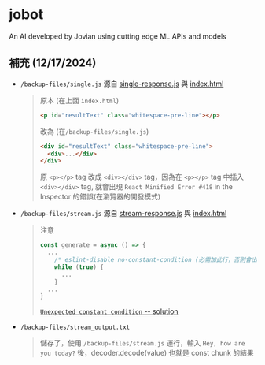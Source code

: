 # jobot

An AI developed by Jovian using cutting edge ML APIs and models

## 補充 (12/17/2024)

- `/backup-files/single.js` 源自 [single-response.js](https://github.com/gopinav/ai/blob/main/examples/javascript-vanilla/single-response.js) 與 [index.html](https://github.com/gopinav/ai/blob/main/examples/javascript-vanilla/index.html)

  > 原本 (在上面 `index.html`)
  >
  > ```html
  > <p id="resultText" class="whitespace-pre-line"></p>
  > ```
  >
  > 改為 (在`/backup-files/single.js`)
  >
  > ```html
  > <div id="resultText" class="whitespace-pre-line">
  >   <div>...</div>
  > </div>
  > ```
  >
  > 原 `<p></p>` tag 改成 `<div></div>` tag，因為在 `<p></p>` tag 中插入 `<div></div>` tag, 就會出現 `React Minified Error #418` in the Inspector 的錯誤(在瀏覽器的開發模式)

- `/backup-files/stream.js` 源自 [stream-response.js](https://github.com/gopinav/ai/blob/main/examples/javascript-vanilla/stream-response.js) 與 [index.html](https://github.com/gopinav/ai/blob/main/examples/javascript-vanilla/index.html)

  > 注意
  >
  > ```javascript
  > const generate = async () => {
  >   ...
  >     /* eslint-disable no-constant-condition (必需加此行，否則會出現Unexpected constant condition)*/
  >     while (true) {
  >       ...
  >     }
  >   ...
  > }
  > ```
  >
  > [`Unexpected constant condition` -- solution](https://stackoverflow.com/questions/63697757/i-get-this-error-unexpected-constant-condition-no-constant-condition-and-cant-fi)

- `/backup-files/stream_output.txt`
  > 儲存了，使用 `/backup-files/stream.js` 運行，輸入 `Hey, how are you today?` 後，decoder.decode(value) 也就是 const chunk 的結果
